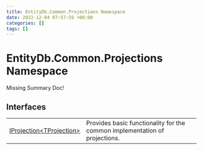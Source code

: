 ```yaml
---
title: EntityDb.Common.Projections Namespace
date: 2022-12-04 07:57:59 +00:00
categories: []
tags: []
---
```


# EntityDb.Common.Projections Namespace
Missing Summary Doc!
## Interfaces
<table><tr><td><a href='dotnet/entitydb.common.projections.iprojection`1'>IProjection&lt;TProjection&gt;</a></td><td>
Provides basic functionality for the common implementation of projections.
</td></tr></table>
